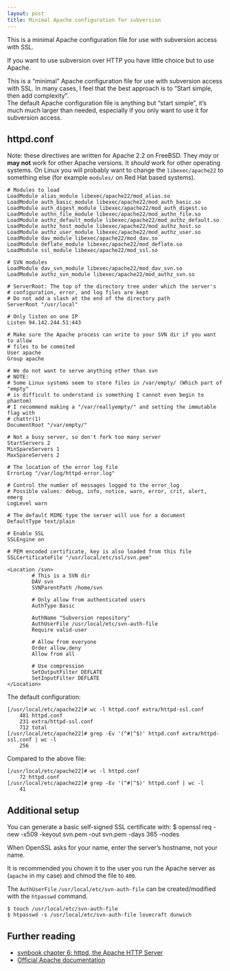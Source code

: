 ```yaml
---
layout: post
title: Minimal Apache configuration for subversion
---
```


This is a minimal Apache configuration file for use with subversion access with SSL.


If you want to use subversion over HTTP you have little choice but to use
Apache.

This is a “minimal” Apache configuration file for use with subversion access
with SSL. In many cases, I feel that the best approach is to “Start simple,
then add complexity”.  
The default Apache configuration file is anything but “start simple”, it’s
much much larger than needed, especially if you only want to use it for
subversion access.

httpd.conf
----------
Note: these directives are written for Apache 2.2 on FreeBSD. They *may*
or **may not** work for other Apache versions. It *should* work for
other operating systems. On Linux you will probably want to change the
`libexec/apache22` to something else (for example `modules/` on Red Hat
based systems).

	# Modules to load
	LoadModule alias_module libexec/apache22/mod_alias.so
	LoadModule auth_basic_module libexec/apache22/mod_auth_basic.so
	LoadModule auth_digest_module libexec/apache22/mod_auth_digest.so
	LoadModule authn_file_module libexec/apache22/mod_authn_file.so
	LoadModule authz_default_module libexec/apache22/mod_authz_default.so
	LoadModule authz_host_module libexec/apache22/mod_authz_host.so
	LoadModule authz_user_module libexec/apache22/mod_authz_user.so
	LoadModule dav_module libexec/apache22/mod_dav.so
	LoadModule deflate_module libexec/apache22/mod_deflate.so
	LoadModule ssl_module libexec/apache22/mod_ssl.so

	# SVN modules
	LoadModule dav_svn_module libexec/apache22/mod_dav_svn.so
	LoadModule authz_svn_module libexec/apache22/mod_authz_svn.so

	# ServerRoot: The top of the directory tree under which the server's
	# configuration, error, and log files are kept
	# Do not add a slash at the end of the directory path
	ServerRoot "/usr/local"

	# Only listen on one IP
	Listen 94.142.244.51:443

	# Make sure the Apache process can write to your SVN dir if you want to allow
	# files to be commited
	User apache
	Group apache

	# We do not want to serve anything other than svn
	# NOTE:
	# Some Linux systems seem to store files in /var/empty/ (Which part of "empty"
	# is difficult to understand is something I cannot even begin to phantom)
	# I recommend making a "/var/reallyempty/" and setting the immutable flag with
	# chattr(1)
	DocumentRoot "/var/empty/"

	# Not a busy server, so don't fork too many server
	StartServers 2
	MinSpareServers 1
	MaxSpareServers 2

	# The location of the error log file
	ErrorLog "/var/log/httpd-error.log"

	# Control the number of messages logged to the error_log
	# Possible values: debug, info, notice, warn, error, crit, alert, emerg
	LogLevel warn

	# The default MIME type the server will use for a document
	DefaultType text/plain

	# Enable SSL
	SSLEngine on

	# PEM encoded certificate, key is also loaded from this file
	SSLCertificateFile "/usr/local/etc/ssl/svn.pem"

	<Location /svn>
			# This is a SVN dir
			DAV svn
			SVNParentPath /home/svn

			# Only allow from authenticated users
			AuthType Basic

			AuthName "Subversion repository"
			AuthUserFile /usr/local/etc/svn-auth-file
			Require valid-user

			# Allow from everyone
			Order allow,deny
			Allow from all

			# Use compression
			SetOutputFilter DEFLATE
			SetInputFilter DEFLATE
	</Location>


The default configuration:

	[/usr/local/etc/apache22]# wc -l httpd.conf extra/httpd-ssl.conf
		481 httpd.conf
		231 extra/httpd-ssl.conf
		712 total
	[/usr/local/etc/apache22]# grep -Ev '(^#|^$)' httpd.conf extra/httpd-ssl.conf | wc -l
		256


Compared to the above file:

	[/usr/local/etc/apache22]# wc -l httpd.conf
		72 httpd.conf
	[/usr/local/etc/apache22]# grep -Ev '(^#|^$)' httpd.conf | wc -l
		41


Additional setup
----------------
You can generate a basic self-signed SSL certificate with:
	$ openssl req -new -x509 -keyout svn.pem -out svn.pem -days 365 -nodes


When OpenSSL asks for your name, enter the server’s hostname, not your name.

It is recommended you chown it to the user you run the Apache server as
(`apache` in my case) and chmod the file to `400`.

The `AuthUserFile` `/usr/local/etc/svn-auth-file` can be created/modified with the `htpasswd` command.

	$ touch /usr/local/etc/svn-auth-file
	$ htpasswd -s /usr/local/etc/svn-auth-file lovecraft dunwich


Further reading
---------------
- [svnbook chapter 6: httpd, the Apache HTTP Server](http://svnbook.red-bean.com/nightly/en/svn.serverconfig.httpd.html)
- [Official Apache documentation](http://httpd.apache.org/docs/2.2/)
